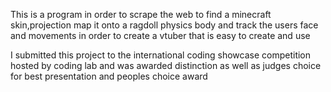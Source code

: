 This is a program in order to scrape the web to find a minecraft skin,projection map it onto a ragdoll physics body and track the users face and movements in order to create a vtuber that is easy to create and use


I submitted this project to the international coding showcase competition hosted by coding lab and was awarded distinction as well as judges choice for best presentation and peoples choice award
